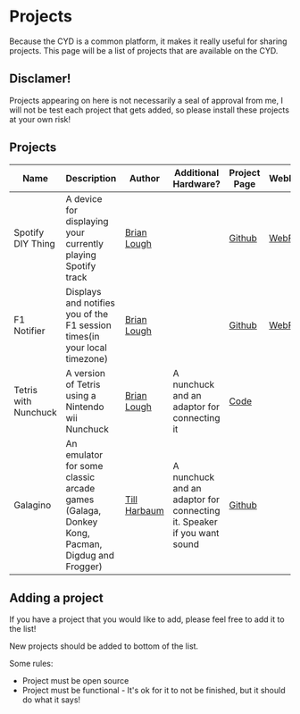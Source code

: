 # Projects

Because the CYD is a common platform, it makes it really useful for sharing projects. This page will be a list of projects that are available on the CYD.

## Disclamer!

Projects appearing on here is not necessarily a seal of approval from me, I will not be test each project that gets added, so please install these projects at your own risk! 

## Projects

|Name|Description|Author|Additional Hardware?|Project Page|WebFlash|
|----|-----------|------|--------------------|----|--------|
|Spotify DIY Thing|A device for displaying your currently playing Spotify track|[Brian Lough](https://github.com/witnessmenow)||[Github](https://github.com/witnessmenow/Spotify-Diy-Thing)|[WebFlash](https://witnessmenow.github.io/Spotify-Diy-Thing/WebFlash/)|
|F1 Notifier|Displays and notifies you of the F1 session times(in your local timezone)|[Brian Lough](https://github.com/witnessmenow)||[Github](https://github.com/witnessmenow/F1-Arduino-Notifications)|[WebFlash](https://witnessmenow.github.io/F1-Arduino-Notifications/)|
|Tetris with Nunchuck|A version of Tetris using a Nintendo wii Nunchuck|[Brian Lough](https://github.com/witnessmenow)|A nunchuck and an adaptor for connecting it|[Code](/Examples/Projects/TetrisWithNunchuck)||
|Galagino|An emulator for some classic arcade games (Galaga, Donkey Kong, Pacman, Digdug and Frogger) |[Till Harbaum](https://github.com/harbaum)|A nunchuck and an adaptor for connecting it. Speaker if you want sound|[Github](https://github.com/harbaum/galagino)||

## Adding a project

If you have a project that you would like to add, please feel free to add it to the list!

New projects should be added to bottom of the list.

Some rules:
- Project must be open source
- Project must be functional - It's ok for it to not be finished, but it should do what it says!
